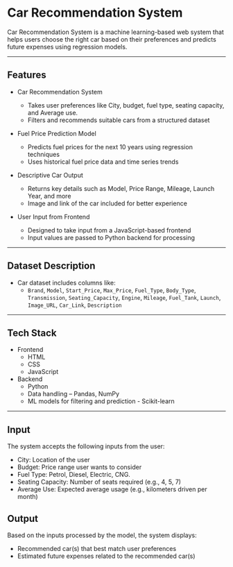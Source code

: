 # Car Recommendation System

Car Recommendation System is a machine learning-based web system that helps users choose the right car based on their preferences and predicts future expenses using regression models.

---

## Features

- Car Recommendation System  
  - Takes user preferences like City, budget, fuel type, seating capacity, and Average use.  
  - Filters and recommends suitable cars from a structured dataset

- Fuel Price Prediction Model
  - Predicts fuel prices for the next 10 years using regression techniques  
  - Uses historical fuel price data and time series trends

- Descriptive Car Output  
  - Returns key details such as Model, Price Range, Mileage, Launch Year, and more  
  - Image and link of the car included for better experience

- User Input from Frontend  
  - Designed to take input from a JavaScript-based frontend  
  - Input values are passed to Python backend for processing

---

## Dataset Description

- Car dataset includes columns like:
  - `Brand`, `Model`, `Start_Price`, `Max_Price`, `Fuel_Type`, `Body_Type`, `Transmission`, `Seating_Capacity`, `Engine`, `Mileage`, `Fuel_Tank`, `Launch`, `Image_URL`, `Car_Link`, `Description`

---

## Tech Stack

- Frontend
  - HTML
  - CSS 
  - JavaScript
- Backend
  - Python
  - Data handling – Pandas, NumPy
  - ML models for filtering and prediction - Scikit-learn

---

## Input

The system accepts the following inputs from the user:

- City: Location of the user  
- Budget: Price range user wants to consider  
- Fuel Type: Petrol, Diesel, Electric, CNG.  
- Seating Capacity: Number of seats required (e.g., 4, 5, 7)  
- Average Use: Expected average usage (e.g., kilometers driven per month)

## Output

Based on the inputs processed by the model, the system displays:

- Recommended car(s) that best match user preferences  
- Estimated future expenses related to the recommended car(s)
